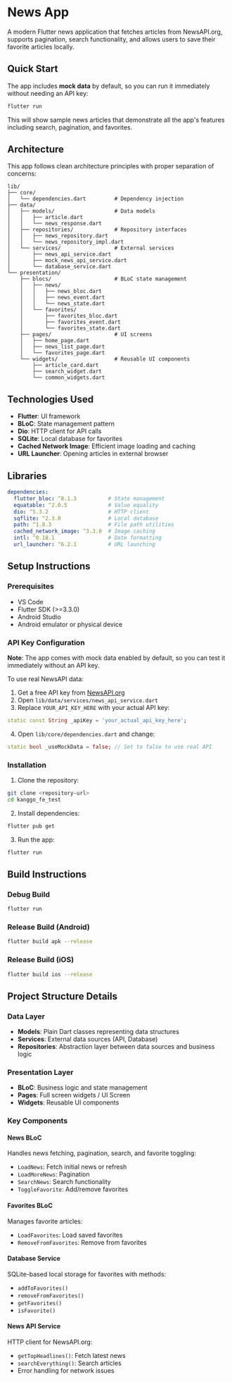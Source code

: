 # News App

A modern Flutter news application that fetches articles from NewsAPI.org, supports pagination, search functionality, and allows users to save their favorite articles locally.

## Quick Start

The app includes **mock data** by default, so you can run it immediately without needing an API key:

```bash
flutter run
```

This will show sample news articles that demonstrate all the app's features including search, pagination, and favorites.

## Architecture

This app follows clean architecture principles with proper separation of concerns:

```
lib/
├── core/
│   └── dependencies.dart         # Dependency injection 
├── data/
│   ├── models/                   # Data models
│   │   ├── article.dart
│   │   └── news_response.dart
│   ├── repositories/             # Repository interfaces 
│   │   ├── news_repository.dart
│   │   └── news_repository_impl.dart
│   └── services/                 # External services
│       ├── news_api_service.dart
│       ├── mock_news_api_service.dart
│       └── database_service.dart
└── presentation/
    ├── blocs/                    # BLoC state management
    │   ├── news/
    │   │   ├── news_bloc.dart
    │   │   ├── news_event.dart
    │   │   └── news_state.dart
    │   └── favorites/
    │       ├── favorites_bloc.dart
    │       ├── favorites_event.dart
    │       └── favorites_state.dart
    ├── pages/                    # UI screens
    │   ├── home_page.dart
    │   ├── news_list_page.dart
    │   └── favorites_page.dart
    └── widgets/                  # Reusable UI components
        ├── article_card.dart
        ├── search_widget.dart
        └── common_widgets.dart
```

## Technologies Used

- **Flutter**: UI framework
- **BLoC**: State management pattern
- **Dio**: HTTP client for API calls
- **SQLite**: Local database for favorites
- **Cached Network Image**: Efficient image loading and caching
- **URL Launcher**: Opening articles in external browser

## Libraries

```yaml
dependencies:
  flutter_bloc: ^8.1.3          # State management
  equatable: ^2.0.5             # Value equality
  dio: ^5.3.2                   # HTTP client
  sqflite: ^2.3.0               # Local database
  path: ^1.8.3                  # File path utilities
  cached_network_image: ^3.3.0  # Image caching
  intl: ^0.18.1                 # Date formatting
  url_launcher: ^6.2.1          # URL launching
```

## Setup Instructions

### Prerequisites

- VS Code
- Flutter SDK (>=3.3.0)
- Android Studio
- Android emulator or physical device

### API Key Configuration

**Note**: The app comes with mock data enabled by default, so you can test it immediately without an API key.

To use real NewsAPI data:

1. Get a free API key from [NewsAPI.org](https://newsapi.org/)
2. Open `lib/data/services/news_api_service.dart`
3. Replace `YOUR_API_KEY_HERE` with your actual API key:

```dart
static const String _apiKey = 'your_actual_api_key_here';
```

4. Open `lib/core/dependencies.dart` and change:

```dart
static bool _useMockData = false; // Set to false to use real API
```

### Installation

1. Clone the repository:
```bash
git clone <repository-url>
cd kanggo_fe_test
```

2. Install dependencies:
```bash
flutter pub get
```

3. Run the app:
```bash
flutter run
```

## Build Instructions

### Debug Build
```bash
flutter run
```

### Release Build (Android)
```bash
flutter build apk --release
```

### Release Build (iOS)
```bash
flutter build ios --release
```

## Project Structure Details

### Data Layer
- **Models**: Plain Dart classes representing data structures
- **Services**: External data sources (API, Database)
- **Repositories**: Abstraction layer between data sources and business logic

### Presentation Layer
- **BLoC**: Business logic and state management
- **Pages**: Full screen widgets / UI Screen
- **Widgets**: Reusable UI components

### Key Components

#### News BLoC
Handles news fetching, pagination, search, and favorite toggling:
- `LoadNews`: Fetch initial news or refresh
- `LoadMoreNews`: Pagination
- `SearchNews`: Search functionality
- `ToggleFavorite`: Add/remove favorites

#### Favorites BLoC
Manages favorite articles:
- `LoadFavorites`: Load saved favorites
- `RemoveFromFavorites`: Remove from favorites

#### Database Service
SQLite-based local storage for favorites with methods:
- `addToFavorites()`
- `removeFromFavorites()`
- `getFavorites()`
- `isFavorite()`

#### News API Service
HTTP client for NewsAPI.org:
- `getTopHeadlines()`: Fetch latest news
- `searchEverything()`: Search articles
- Error handling for network issues
